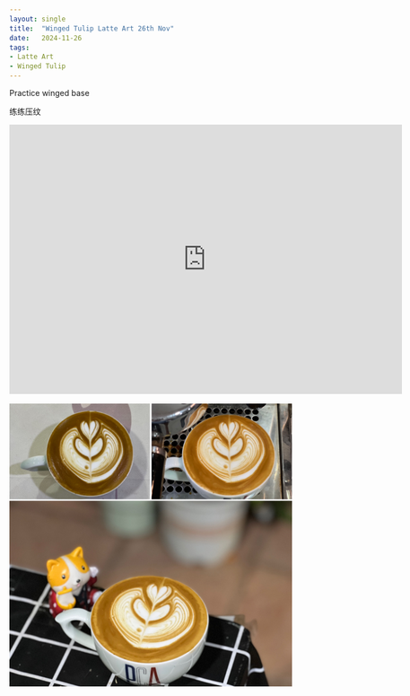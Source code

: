 ```yaml
---
layout: single
title:  "Winged Tulip Latte Art 26th Nov"
date:   2024-11-26
tags:
- Latte Art
- Winged Tulip
---
```



Practice winged base

练练压纹



<div class="embed-container">
  <iframe
      src="https://www.youtube.com/embed/bAStk4X6z5Q"
      width="700"
      height="480"
      frameborder="0"
      allowfullscreen="true">
  </iframe>
</div>


![](/assets/img/2024/11/26/2E275594-8DF5-4A1D-AEA7-B1E06FC6CDD5.JPG)

